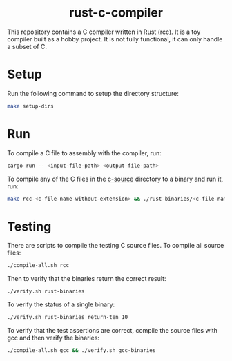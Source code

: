 <h1 align="center">rust-c-compiler</h1>

This repository contains a C compiler written in Rust (rcc). It is a toy compiler built as a hobby project. It is not fully functional, it can only handle a subset of C.

# Setup

Run the following command to setup the directory structure:

```sh
make setup-dirs
```

# Run

To compile a C file to assembly with the compiler, run:

```sh
cargo run -- <input-file-path> <output-file-path>
```

To compile any of the C files in the [c-source](c-source) directory to a binary and run it, run:

```sh
make rcc-<c-file-name-without-extension> && ./rust-binaries/<c-file-name-without-extension>
```


# Testing

There are scripts to compile the testing C source files. To compile all source files:

```sh
./compile-all.sh rcc
```

Then to verify that the binaries return the correct result:

```sh
./verify.sh rust-binaries
```

To verify the status of a single binary:

```sh
./verify.sh rust-binaries return-ten 10
```

To verify that the test assertions are correct, compile the source files with gcc and then verify the binaries:

```sh
./compile-all.sh gcc && ./verify.sh gcc-binaries
```

